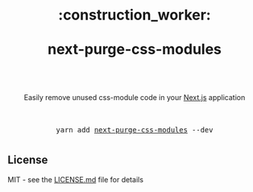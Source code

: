 <div align="center">
  <h1>
    <br />
    <div>:construction_worker:</div>
    <br />
    <div>next-purge-css-modules</div>
    <br />
  </h1>
  <br />
  <div>Easily remove unused css-module code in your <a href="https://github.com/vercel/next.js">Next.js</a> application</div>
  <br /><br />
  <pre>yarn add <a href="https://www.npmjs.com/package/next-purge-css-modules">next-purge-css-modules</a> --dev</pre>
  <h1></h1>
</div>

## License

MIT - see the [LICENSE.md](https://github.com/eels/next-purge-css-modules/blob/main/LICENSE.md) file for details
